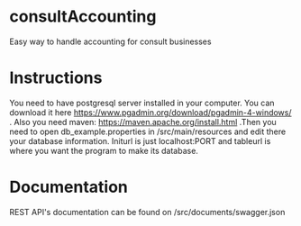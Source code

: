 # consultAccounting
Easy way to handle accounting for consult businesses

# Instructions
You need to have postgresql server installed in your computer. You can download it here https://www.pgadmin.org/download/pgadmin-4-windows/ .
 Also you need maven: https://maven.apache.org/install.html .Then you need to open db_example.properties in /src/main/resources and edit there your database information. Initurl is just localhost:PORT
and tableurl is where you want the program to make its database.

# Documentation

REST API's documentation can be found on /src/documents/swagger.json
